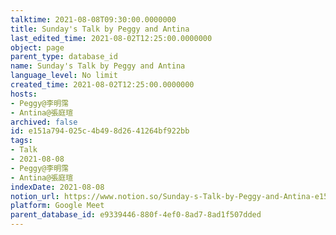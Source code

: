 ```yaml
---
talktime: 2021-08-08T09:30:00.0000000
title: Sunday's Talk by Peggy and Antina
last_edited_time: 2021-08-02T12:25:00.0000000
object: page
parent_type: database_id
name: Sunday's Talk by Peggy and Antina
language_level: No limit
created_time: 2021-08-02T12:25:00.0000000
hosts:
- Peggy@李明霈
- Antina@張庭瑄
archived: false
id: e151a794-025c-4b49-8d26-41264bf922bb
tags:
- Talk
- 2021-08-08
- Peggy@李明霈
- Antina@張庭瑄
indexDate: 2021-08-08
notion_url: https://www.notion.so/Sunday-s-Talk-by-Peggy-and-Antina-e151a794025c4b498d2641264bf922bb
platform: Google Meet
parent_database_id: e9339446-880f-4ef0-8ad7-8ad1f507dded
---
```







